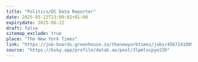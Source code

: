 ```yaml
---
title: "Politics/DC Data Reporter"
date: 2025-05-22T13:09:02+01:00
expirydate: 2025-06-22
draft: false
sitemap_exclude: true
place: "The New York Times"
link: "https://job-boards.greenhouse.io/thenewyorktimes/jobs/4567241005"
source: "https://bsky.app/profile/datab.ae/post/3lpmlxcpye22b"
---
```

